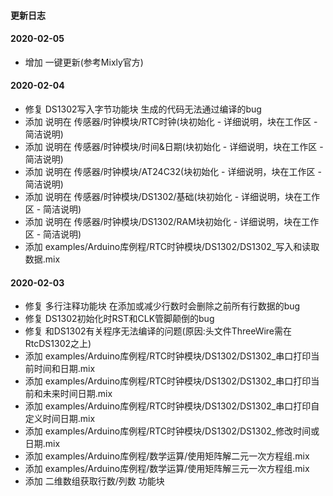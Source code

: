 #### 更新日志
#### 2020-02-05
* 增加 一键更新(参考Mixly官方)

#### 2020-02-04
* 修复 DS1302写入字节功能块 生成的代码无法通过编译的bug
* 添加 说明在 传感器/时钟模块/RTC时钟(块初始化 - 详细说明，块在工作区 - 简洁说明)
* 添加 说明在 传感器/时钟模块/时间&日期(块初始化 - 详细说明，块在工作区 - 简洁说明)
* 添加 说明在 传感器/时钟模块/AT24C32(块初始化 - 详细说明，块在工作区 - 简洁说明)
* 添加 说明在 传感器/时钟模块/DS1302/基础(块初始化 - 详细说明，块在工作区 - 简洁说明)
* 添加 说明在 传感器/时钟模块/DS1302/RAM块初始化 - 详细说明，块在工作区 - 简洁说明)
* 添加 examples/Arduino库例程/RTC时钟模块/DS1302/DS1302_写入和读取数据.mix

#### 2020-02-03
* 修复 多行注释功能块 在添加或减少行数时会删除之前所有行数据的bug
* 修复 DS1302初始化时RST和CLK管脚颠倒的bug
* 修复 和DS1302有关程序无法编译的问题(原因:头文件ThreeWire需在RtcDS1302之上)
* 添加 examples/Arduino库例程/RTC时钟模块/DS1302/DS1302_串口打印当前时间和日期.mix
* 添加 examples/Arduino库例程/RTC时钟模块/DS1302/DS1302_串口打印当前和未来时间日期.mix
* 添加 examples/Arduino库例程/RTC时钟模块/DS1302/DS1302_串口打印自定义时间日期.mix
* 添加 examples/Arduino库例程/RTC时钟模块/DS1302/DS1302_修改时间或日期.mix
* 添加 examples/Arduino库例程/数学运算/使用矩阵解二元一次方程组.mix
* 添加 examples/Arduino库例程/数学运算/使用矩阵解三元一次方程组.mix
* 添加 二维数组获取行数/列数 功能块
